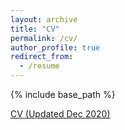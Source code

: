 ```yaml
---
layout: archive
title: "CV"
permalink: /cv/
author_profile: true
redirect_from:
  - /resume
---
```


{% include base_path %}

[CV (Updated Dec 2020)](https://philip-huang.github.io/files/cv.pdf)
<!-- 
Education
======
* B.S. in Engineering Science (Machine Intelligence), University of Toronto, 2016-2021
* M.Sc in Computer Science, University of Toronto

Work experience
======
* May 2019 - May 2020: Machine Learning Engineering Intern 
  * Qualcomm, Canada
  * 

* Summer 2017: Research Assistant
  * University of Toronto
  * Supervisor: Prof. Angela Schoellig

  
Skills
======
* Python, C/C++, Java, Javascript
* Pytorch/Tensorflow
* ROS (Robotics Operating System)
* Linux, Slurm, Docker, Git/Gerrit

Publications
======
  <ul>{% for post in site.publications %}
    {% include archive-single-cv.html %}
  {% endfor %}</ul>
   
  
Service and leadership
======
* Junior Reviewer for NeurIPS 2020 Meta Learning Workshop -->
